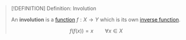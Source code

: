 >[!DEFINITION] Definition: Involution
>
>An **involution** is a [function](../Function.md) $f: X \to Y$ which is its own [inverse function](Inverse%20Function.md).
>
>$$
>f(f(x)) = x \qquad \forall x \in X
>$$
>